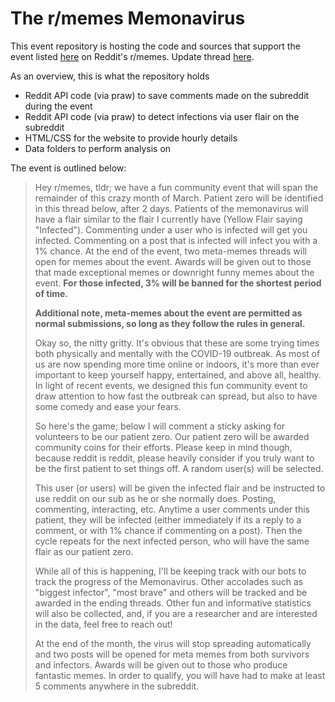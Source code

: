 # The r/memes Memonavirus

This event repository is hosting the code and sources that support the event listed [here](https://www.reddit.com/r/memes/comments/fky5cz/rmemes_memonavirus_community_event/) on Reddit's r/memes. Update thread [here](https://www.reddit.com/r/memes/comments/fm5k7j/rmemes_memonavirus_update_thread/).

As an overview, this is what the repository holds

* Reddit API code (via praw) to save comments made on the subreddit during the event
* Reddit API code (via praw) to detect infections via user flair on the subreddit
* HTML/CSS for the website to provide hourly details
* Data folders to perform analysis on

The event is outlined below:

> Hey r/memes, tldr; we have a fun community event that will span the remainder of this crazy month of March. Patient zero will be identified in this thread below, after 2 days. Patients of the memonavirus will have a flair similar to the flair I currently have (Yellow Flair saying "Infected"). Commenting under a user who is infected will get you infected. Commenting on a post that is infected will infect you with a 1% chance. At the end of the event, two meta-memes threads will open for memes about the event. Awards will be given out to those that made exceptional memes or downright funny memes about the event. **For those infected, 3% will be banned for the shortest period of time.** 
> 
> **Additional note, meta-memes about the event are permitted as normal submissions, so long as they follow the rules in general.**
> 
> Okay so, the nitty gritty. It's obvious that these are some trying times both physically and mentally with the COVID-19 outbreak. As most of us are now spending more time online or indoors, it's more than ever important to keep yourself happy, entertained, and above all, healthy. In light of recent events, we designed this fun community event to draw attention to how fast the outbreak can spread, but also to have some comedy and ease your fears. 
> 
> So here's the game; below I will comment a sticky asking for volunteers to be our patient zero. Our patient zero will be awarded community coins for their efforts. Please keep in mind though, because reddit is reddit, please heavily consider if you truly want to be the first patient to set things off. A random user(s) will be selected.
> 
> This user (or users) will be given the infected flair and be instructed to use reddit on our sub as he or she normally does. Posting, commenting, interacting, etc. Anytime a user comments under this patient, they will be infected (either immediately if its a reply to a comment, or with 1% chance if commenting on a post). Then the cycle repeats for the next infected person, who will have the same flair as our patient zero.
> 
> While all of this is happening, I'll be keeping track with our bots to track the progress of the Memonavirus. Other accolades such as "biggest infector", "most brave" and others will be tracked and be awarded in the ending threads. Other fun and informative statistics will also be collected, and, if you are a researcher and are interested in the data, feel free to reach out!
> 
> At the end of the month, the virus will stop spreading automatically and two posts will be opened for meta memes from both survivors and infectors. Awards will be given out to those who produce fantastic memes. In order to qualify, you will have had to make at least 5 comments anywhere in the subreddit.
